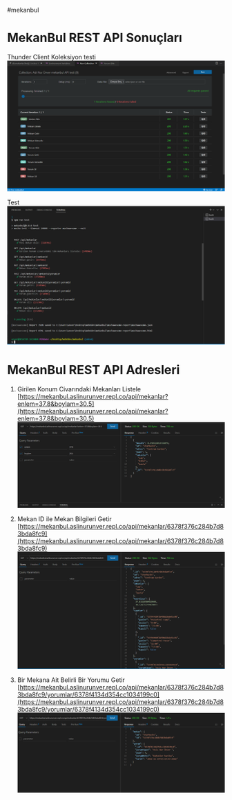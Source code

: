 #mekanbul
# MekanBul REST API Sonuçları #
Thunder Client Koleksiyon testi <br>
![koleksiyon resmi](https://github.com/aslinurunver/mekanbul/blob/odev6/resimler/koleksiyon-test.png) <br>

Test <br>
![test resmi](https://github.com/aslinurunver/mekanbul/blob/odev6/resimler/npm-run-test.png) <br>
# MekanBul REST API Adresleri #

1. Girilen Konum Civarındaki Mekanları Listele <br>
[https://mekanbul.aslinurunver.repl.co/api/mekanlar?enlem=37.8&boylam=30.5](https://mekanbul.aslinurunver.repl.co/api/mekanlar?enlem=37.8&boylam=30.5) <br>
![mekan resmi](https://github.com/aslinurunver/mekanbul/blob/odev5/resimler/mekan.png) <br>

2. Mekan ID ile Mekan Bilgileri Getir <br>
[https://mekanbul.aslinurunver.repl.co/api/mekanlar/6378f376c284b7d83bda8fc9](https://mekanbul.aslinurunver.repl.co/api/mekanlar/6378f376c284b7d83bda8fc9) <br>
![mekanlar resmi](https://github.com/aslinurunver/mekanbul/blob/odev5/resimler/mekanlar.png) <br>

3. Bir Mekana Ait Belirli Bir Yorumu Getir <br>
[https://mekanbul.aslinurunver.repl.co/api/mekanlar/6378f376c284b7d83bda8fc9/yorumlar/6378f4134d354cc1034199c0](https://mekanbul.aslinurunver.repl.co/api/mekanlar/6378f376c284b7d83bda8fc9/yorumlar/6378f4134d354cc1034199c0) <br>
![mekanlar resmi](https://github.com/aslinurunver/mekanbul/blob/odev5/resimler/yorum.png) <br>
